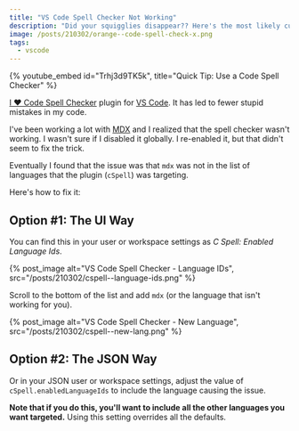 ```yaml
---
title: "VS Code Spell Checker Not Working"
description: "Did your squigglies disappear?? Here's the most likely culprit."
image: /posts/210302/orange--code-spell-check-x.png
tags:
  - vscode
---
```


{% youtube_embed
    id="Trhj3d9TK5k",
    title="Quick Tip: Use a Code Spell Checker" %}

[I ❤️ Code Spell Checker](/posts/use-code-spell-checker) plugin for [VS Code](https://code.visualstudio.com/). It has led to fewer stupid mistakes in my code.

I've been working a lot with [MDX](https://mdxjs.com/) and I realized that the spell checker wasn't working. I wasn't sure if I disabled it globally. I re-enabled it, but that didn't seem to fix the trick.

Eventually I found that the issue was that `mdx` was not in the list of languages that the plugin (`cSpell`) was targeting.

Here's how to fix it:

## Option #1: The UI Way

You can find this in your user or workspace settings as _C Spell: Enabled Language Ids_.

{% post_image
    alt="VS Code Spell Checker - Language IDs",
    src="/posts/210302/cspell--language-ids.png" %}

Scroll to the bottom of the list and add `mdx` (or the language that isn't working for you).

{% post_image
    alt="VS Code Spell Checker - New Language",
    src="/posts/210302/cspell--new-lang.png" %}

## Option #2: The JSON Way

Or in your JSON user or workspace settings, adjust the value of `cSpell.enabledLanguageIds` to include the language causing the issue.

**Note that if you do this, you'll want to include all the other languages you want targeted.** Using this setting overrides all the defaults.
